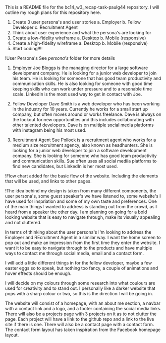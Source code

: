 This is a README file for the bc14_w3_recap-task-paulg44 repository.
I will outline my rough plans for this repository here.

1. Create 3 user persona's and user stories
   a. Employer
   b. Fellow Developer
   c. Recruitment Agent
2. Think about user experience and what the persona's are looking for
3. Create a low-fidelity wireframe
   a. Desktop
   b. Mobile (responsive)
4. Create a high-fidelity wireframe
   a. Desktop
   b. Mobile (responsive)
5. Start coding!!!!

!User Persona's
See _persona's_ folder for more details

1. Employer
   Joe Bloggs is the managing director for a large software development company. He is looking for a junior web developer to join his team. He is looking for someone that has good team productivity and communication skills. He is also looking for someone with good time keeping skills who can work under pressure and to a resonable time scale.
   LinkedIn is the most used way to get in contact with Joe.

2. Fellow Developer
   Dave Smith is a web developer who has been working in the industry for 10 years. Currently he works for a small start up company, but often moves around or works freelance. Dave is always on the lookout for new opportunities and this includes collaborating with other talented developers.
   Dave is on multiple social media platforms with instagram being his most used.

3. Recruitment Agent
   Sue Pollock is a recruitment agent who works for a medium size recruitment agency, also known as headhunters. She is looking for a junior web developer to join a software development company. She is looking for someone who has good team productivity and communication skills.
   Sue often uses all social mediia platforms to find new candidates, but LinkedIn is her most used.

!Flow chart added for the basic flow of the website. Including the elements that will be used, and links to other pages.

!The idea behind my design is taken from many different components, the user persona's, some guest speaker's we have listened to, some website's I have used for inspriation and some of my own taste and preferences.
One of the main things I wanted to address is standing out from the crowd, as I heard from a speaker the other day. I am planning on going for a bold looking website that is easy to navigate through, make its visually appealing and not cluttered.

In terms of thinking about the user persona's I'm looking to address the Employer and REcruitment Agent in a similar way. I want the home screen to pop out and make an impression from the first time they enter the website. I want it to be easy to navigate through to the products and have multiple ways to contact me through social media, email and a contact form.

I will add a little different things in for the fellow developer, maybe a few easter eggs so to speak, but nothing too fancy, a couple of animations and hover effects should be enough.

I will decide on my colours through some research into what coulours are used for creativity and to stand out. I personally like a darker website that pops with a sharp colour or two, so this is the direction I will be going in.

The website will consist of a homepage, with an about me section, a navbar with a contact link and a logo, and a footer containing the social media links. There will also be a projects page with 3 projects on it as to not clutter the page. Each project will have a link to the github repo and a link to the live site if there is one. There will also be a contact page with a contact form. The contact form layout has taken inspiration from the Facebook homepage layout.
